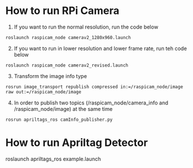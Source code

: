 How to run RPi Camera
========================================================================================
  1) If you want to run the normal resolution, run the code below
    
    roslaunch raspicam_node camerav2_1280x960.launch
    
  2) If you want to run in lower resolution and lower frame rate, run teh code below
    
    roslaunch raspicam_node camerav2_revised.launch
    
  3) Transform the image info type
  
    rosrun image_transport republish compressed in:=/raspicam_node/image raw out:=/raspicam_node/image
    
  4) In order to publish two topics (/raspicam_node/camera_info and /raspicam_node/image) at the same time
  
    rosrun apriltags_ros camInfo_publisher.py
    
How to run Apriltag Detector
========================================================================================
  roslaunch apriltags_ros example.launch
